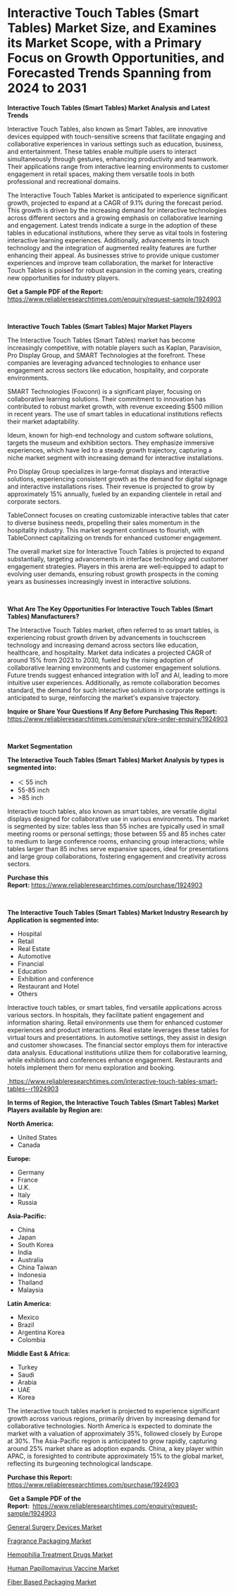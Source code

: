<p><h1>Interactive Touch Tables (Smart Tables) Market Size, and Examines its Market Scope, with a Primary Focus on Growth Opportunities, and Forecasted Trends Spanning from 2024 to 2031</h1></p><p><strong>Interactive Touch Tables (Smart Tables) Market Analysis and Latest Trends</strong></p>
<p><p>Interactive Touch Tables, also known as Smart Tables, are innovative devices equipped with touch-sensitive screens that facilitate engaging and collaborative experiences in various settings such as education, business, and entertainment. These tables enable multiple users to interact simultaneously through gestures, enhancing productivity and teamwork. Their applications range from interactive learning environments to customer engagement in retail spaces, making them versatile tools in both professional and recreational domains.</p><p>The Interactive Touch Tables Market is anticipated to experience significant growth, projected to expand at a CAGR of 9.1% during the forecast period. This growth is driven by the increasing demand for interactive technologies across different sectors and a growing emphasis on collaborative learning and engagement. Latest trends indicate a surge in the adoption of these tables in educational institutions, where they serve as vital tools in fostering interactive learning experiences. Additionally, advancements in touch technology and the integration of augmented reality features are further enhancing their appeal. As businesses strive to provide unique customer experiences and improve team collaboration, the market for Interactive Touch Tables is poised for robust expansion in the coming years, creating new opportunities for industry players.</p></p>
<p><strong>Get a Sample PDF of the Report:&nbsp;</strong> <a href="https://www.reliableresearchtimes.com/enquiry/request-sample/1924903?utm_campaign=1393&utm_medium=2&utm_source=Github&utm_content=ia&utm_term=24102024&utm_id=interactive-touch-tables-smart-tables">https://www.reliableresearchtimes.com/enquiry/request-sample/1924903</a></p>
<p>&nbsp;</p>
<p><strong>Interactive Touch Tables (Smart Tables) Major Market Players</strong></p>
<p><p>The Interactive Touch Tables (Smart Tables) market has become increasingly competitive, with notable players such as Kaplan, Paravision, Pro Display Group, and SMART Technologies at the forefront. These companies are leveraging advanced technologies to enhance user engagement across sectors like education, hospitality, and corporate environments.</p><p>SMART Technologies (Foxconn) is a significant player, focusing on collaborative learning solutions. Their commitment to innovation has contributed to robust market growth, with revenue exceeding $500 million in recent years. The use of smart tables in educational institutions reflects their market adaptability.</p><p>Ideum, known for high-end technology and custom software solutions, targets the museum and exhibition sectors. They emphasize immersive experiences, which have led to a steady growth trajectory, capturing a niche market segment with increasing demand for interactive installations. </p><p>Pro Display Group specializes in large-format displays and interactive solutions, experiencing consistent growth as the demand for digital signage and interactive installations rises. Their revenue is projected to grow by approximately 15% annually, fueled by an expanding clientele in retail and corporate sectors.</p><p>TableConnect focuses on creating customizable interactive tables that cater to diverse business needs, propelling their sales momentum in the hospitality industry. This market segment continues to flourish, with TableConnect capitalizing on trends for enhanced customer engagement.</p><p>The overall market size for Interactive Touch Tables is projected to expand substantially, targeting advancements in interface technology and customer engagement strategies. Players in this arena are well-equipped to adapt to evolving user demands, ensuring robust growth prospects in the coming years as businesses increasingly invest in interactive solutions.</p></p>
<p>&nbsp;</p>
<p><strong>What Are The Key Opportunities For Interactive Touch Tables (Smart Tables) Manufacturers?</strong></p>
<p><p>The Interactive Touch Tables market, often referred to as smart tables, is experiencing robust growth driven by advancements in touchscreen technology and increasing demand across sectors like education, healthcare, and hospitality. Market data indicates a projected CAGR of around 15% from 2023 to 2030, fueled by the rising adoption of collaborative learning environments and customer engagement solutions. Future trends suggest enhanced integration with IoT and AI, leading to more intuitive user experiences. Additionally, as remote collaboration becomes standard, the demand for such interactive solutions in corporate settings is anticipated to surge, reinforcing the market's expansive trajectory.</p></p>
<p><strong>Inquire or Share Your Questions If Any Before Purchasing This Report:</strong> <a href="https://www.reliableresearchtimes.com/enquiry/pre-order-enquiry/1924903?utm_campaign=1393&utm_medium=2&utm_source=Github&utm_content=ia&utm_term=24102024&utm_id=interactive-touch-tables-smart-tables">https://www.reliableresearchtimes.com/enquiry/pre-order-enquiry/1924903</a></p>
<p>&nbsp;</p>
<p><strong>Market Segmentation</strong></p>
<p><strong>The Interactive Touch Tables (Smart Tables) Market Analysis by types is segmented into:</strong></p>
<p><ul><li>＜ 55 inch</li><li>55-85 inch</li><li>>85 inch</li></ul></p>
<p><p>Interactive touch tables, also known as smart tables, are versatile digital displays designed for collaborative use in various environments. The market is segmented by size: tables less than 55 inches are typically used in small meeting rooms or personal settings; those between 55 and 85 inches cater to medium to large conference rooms, enhancing group interactions; while tables larger than 85 inches serve expansive spaces, ideal for presentations and large group collaborations, fostering engagement and creativity across sectors.</p></p>
<p><strong>Purchase this Report:&nbsp;</strong><a href="https://www.reliableresearchtimes.com/purchase/1924903?utm_campaign=1393&utm_medium=2&utm_source=Github&utm_content=ia&utm_term=24102024&utm_id=interactive-touch-tables-smart-tables">https://www.reliableresearchtimes.com/purchase/1924903</a></p>
<p>&nbsp;</p>
<p><strong>The Interactive Touch Tables (Smart Tables) Market Industry Research by Application is segmented into:</strong></p>
<p><ul><li>Hospital</li><li>Retail</li><li>Real Estate</li><li>Automotive</li><li>Financial</li><li>Education</li><li>Exhibition and conference</li><li>Restaurant and Hotel</li><li>Others</li></ul></p>
<p><p>Interactive touch tables, or smart tables, find versatile applications across various sectors. In hospitals, they facilitate patient engagement and information sharing. Retail environments use them for enhanced customer experiences and product interactions. Real estate leverages these tables for virtual tours and presentations. In automotive settings, they assist in design and customer showcases. The financial sector employs them for interactive data analysis. Educational institutions utilize them for collaborative learning, while exhibitions and conferences enhance engagement. Restaurants and hotels implement them for menu exploration and booking.</p></p>
<p><a href="https://www.reliableresearchtimes.com/interactive-touch-tables-smart-tables--r1924903?utm_campaign=1393&utm_medium=2&utm_source=Github&utm_content=ia&utm_term=24102024&utm_id=interactive-touch-tables-smart-tables">&nbsp;https://www.reliableresearchtimes.com/interactive-touch-tables-smart-tables--r1924903</a></p>
<p><strong>In terms of Region, the Interactive Touch Tables (Smart Tables) Market Players available by Region are:</strong></p>
<p>
    <p> <strong> North America: </strong>
        <ul>
            <li>United States</li>
            <li>Canada</li>
        </ul>
        </p> 
    <p> <strong> Europe: </strong>
        <ul>
            <li>Germany</li>
            <li>France</li>
            <li>U.K.</li>
            <li>Italy</li>
            <li>Russia</li>
        </ul>
        </p> 
    <p> <strong> Asia-Pacific: </strong>
        <ul>
            <li>China</li>
            <li>Japan</li>
            <li>South Korea</li>
            <li>India</li>
            <li>Australia</li>
            <li>China Taiwan</li>
            <li>Indonesia</li>
            <li>Thailand</li>
            <li>Malaysia</li>
        </ul>
        </p> 
    <p> <strong> Latin America: </strong>
        <ul>
            <li>Mexico</li>
            <li>Brazil</li>
            <li>Argentina Korea</li>
            <li>Colombia</li>
        </ul>
        </p> 
    <p> <strong> Middle East & Africa: </strong>
        <ul>
            <li>Turkey</li>
            <li>Saudi</li>
            <li>Arabia</li>
            <li>UAE</li>
            <li>Korea</li>
        </ul>
    </p>
    </p>
<p><p>The interactive touch tables market is projected to experience significant growth across various regions, primarily driven by increasing demand for collaborative technologies. North America is expected to dominate the market with a valuation of approximately 35%, followed closely by Europe at 30%. The Asia-Pacific region is anticipated to grow rapidly, capturing around 25% market share as adoption expands. China, a key player within APAC, is foresighted to contribute approximately 15% to the global market, reflecting its burgeoning technological landscape.</p></p>
<p><strong>Purchase this Report: </strong><a href="https://www.reliableresearchtimes.com/purchase/1924903?utm_campaign=1393&utm_medium=2&utm_source=Github&utm_content=ia&utm_term=24102024&utm_id=interactive-touch-tables-smart-tables">https://www.reliableresearchtimes.com/purchase/1924903</a></p>
<p>&nbsp;<strong>Get a Sample PDF of the Report:&nbsp;&nbsp;</strong><a href="https://www.reliableresearchtimes.com/enquiry/request-sample/1924903?utm_campaign=1393&utm_medium=2&utm_source=Github&utm_content=ia&utm_term=24102024&utm_id=interactive-touch-tables-smart-tables">https://www.reliableresearchtimes.com/enquiry/request-sample/1924903</a></p>
<p><strong></strong></p>
<p><p><a href="https://www.linkedin.com/pulse/general-surgery-devices-market-velocity-121-cagr-trajectory-8jd8f?utm_campaign=1393&utm_medium=2&utm_source=Github&utm_content=ia&utm_term=24102024&utm_id=interactive-touch-tables-smart-tables">General Surgery Devices Market</a></p><p><a href="https://www.linkedin.com/pulse/global-fragrance-packaging-market-share-growth-opportunities-gzzxf?utm_campaign=1393&utm_medium=2&utm_source=Github&utm_content=ia&utm_term=24102024&utm_id=interactive-touch-tables-smart-tables">Fragrance Packaging Market</a></p><p><a href="https://www.linkedin.com/pulse/hemophilia-treatment-drugs-market-size-status-forecast-2024-2031-xzbcf?utm_campaign=1393&utm_medium=2&utm_source=Github&utm_content=ia&utm_term=24102024&utm_id=interactive-touch-tables-smart-tables">Hemophilia Treatment Drugs Market</a></p><p><a href="https://www.linkedin.com/pulse/global-human-papillomavirus-vaccine-market-opportunities-challenges2024-1ccff?utm_campaign=1393&utm_medium=2&utm_source=Github&utm_content=ia&utm_term=24102024&utm_id=interactive-touch-tables-smart-tables">Human Papillomavirus Vaccine Market</a></p><p><a href="https://www.linkedin.com/pulse/fiber-based-packaging-market-growth-segmentation-regional-iuevf?utm_campaign=1393&utm_medium=2&utm_source=Github&utm_content=ia&utm_term=24102024&utm_id=interactive-touch-tables-smart-tables">Fiber Based Packaging Market</a></p></p>
